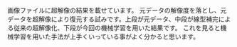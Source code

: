 画像ファイルに超解像の結果を載せています。
元データの解像度を落とし、元データを超解像により復元する試みです。上段が元データ、中段が線型補完による従来の超解像化、下段が今回の機械学習を用いた結果です。
これを見ると機械学習を用いた手法が上手くいっている事がよく分かると思います。
